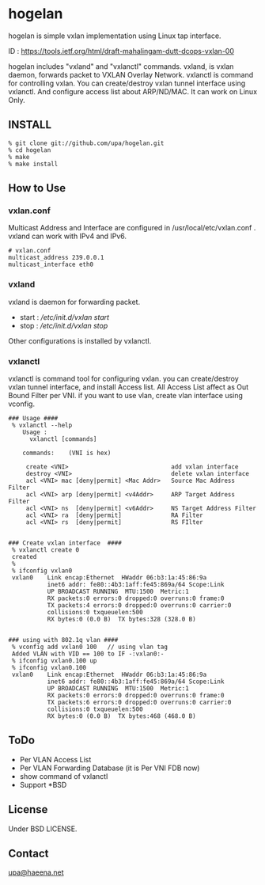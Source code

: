 hogelan
=======

hogelan is simple vxlan implementation using Linux tap interface.

ID : https://tools.ietf.org/html/draft-mahalingam-dutt-dcops-vxlan-00

hogelan includes "vxland" and "vxlanctl" commands.
vxland, is vxlan daemon, forwards packet to VXLAN 
Overlay Network. vxlanctl is command for controlling vxlan. 
You can create/destroy vxlan tunnel interface using 
vxlanctl. And configure access list about ARP/ND/MAC.
It can work on Linux Only. 

INSTALL
-------

	% git clone git://github.com/upa/hogelan.git
	% cd hogelan
	% make
	% make install


How to Use
----------

### vxlan.conf ###

Multicast Address and Interface are configured in 
/usr/local/etc/vxlan.conf . vxland can work with 
IPv4 and IPv6.

	# vxlan.conf
	multicast_address 239.0.0.1
	multicast_interface eth0

### vxland ###

vxland is daemon for forwarding packet.

+ start : _/etc/init.d/vxlan start_
+ stop : _/etc/init.d/vxlan stop_

Other configurations is installed by vxlanctl.


### vxlanctl ###

vxlanctl is command tool for configuring vxlan. you can 
create/destroy vxlan tunnel interface, and install Access 
list. All Access List affect as Out Bound Filter per VNI. 
if you want to use vlan, create vlan interface using vconfig.

	### Usage ####
	 % vxlanctl --help
	    Usage :
	 	  vxlanctl [commands]
	   
	    commands:    (VNI is hex)
	  
	     create <VNI>                             add vxlan interface
	     destroy <VNI>                            delete vxlan interface
	     acl <VNI> mac [deny|permit] <Mac Addr>   Source Mac Address Filter
	     acl <VNI> arp [deny|permit] <v4Addr>     ARP Target Address Filter
	     acl <VNI> ns  [deny|permit] <v6Addr>     NS Target Address Filter
	     acl <VNI> ra  [deny|permit]              RA Filter
	     acl <VNI> rs  [deny|permit]              RS FIlter
	  
	  	 
	### Create vxlan interface  ####
	 % vxlanctl create 0
	 created
	 %
	 % ifconfig vxlan0
	 vxlan0    Link encap:Ethernet  HWaddr 06:b3:1a:45:86:9a  
	           inet6 addr: fe80::4b3:1aff:fe45:869a/64 Scope:Link
	           UP BROADCAST RUNNING  MTU:1500  Metric:1
	           RX packets:0 errors:0 dropped:0 overruns:0 frame:0
	           TX packets:4 errors:0 dropped:0 overruns:0 carrier:0
	           collisions:0 txqueuelen:500 
	           RX bytes:0 (0.0 B)  TX bytes:328 (328.0 B)
	 
	 
	### using with 802.1q vlan ####
	 % vconfig add vxlan0 100	// using vlan tag
	 Added VLAN with VID == 100 to IF -:vxlan0:-
	 % ifconfig vxlan0.100 up
	 % ifconfig vxlan0.100
	 vxlan0    Link encap:Ethernet  HWaddr 06:b3:1a:45:86:9a  
	           inet6 addr: fe80::4b3:1aff:fe45:869a/64 Scope:Link
	           UP BROADCAST RUNNING  MTU:1500  Metric:1
	           RX packets:0 errors:0 dropped:0 overruns:0 frame:0
	           TX packets:6 errors:0 dropped:0 overruns:0 carrier:0
	           collisions:0 txqueuelen:500 
	           RX bytes:0 (0.0 B)  TX bytes:468 (468.0 B)


ToDo
----
+ Per VLAN Access List
+ Per VLAN Forwarding Database (it is Per VNI FDB now)
+ show command of vxlanctl
+ Support *BSD 


License
-------
Under BSD LICENSE.


Contact
-------
upa@haeena.net


